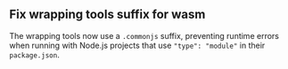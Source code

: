 ## Fix wrapping tools suffix for wasm

The wrapping tools now use a `.commonjs` suffix, preventing runtime errors when running with Node.js projects that use `"type": "module"` in their `package.json`.
